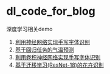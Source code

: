 # dl_code_for_blog
深度学习相关demo

1. [利用神经网络实现手写字体识别](https://keychankc.github.io/2025/02/26/nn-digital-recognition/)
1. [基于回归任务的气温预测](https://keychankc.github.io/2025/02/28/nn-weather-forecast/)
1. [利用卷积神经网络实现手写字体识别](https://keychankc.github.io/2025/03/02/cnn-digital-recognition/)
1. [基于迁移学习(ResNet-18)的花卉识别](https://keychankc.github.io/2025/03/07/cnn-identify-flowers/)

